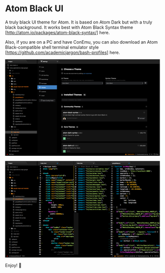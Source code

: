 # Atom Black UI

A truly black UI theme for Atom. It is based on Atom Dark but with a truly black background. It works best with Atom Black Syntax theme [http://atom.io/packages/atom-black-syntax/] here.

Also, if you are on a PC and have ConEmu, you can also download an Atom Black-compatible shell terminal emulator style [https://github.com/academicjargon/bash-profiles] here.

![A screenshot of your theme](https://github.com/academicjargon/atom-black-ui/blob/master/atom-black-ui.png)

![A screenshot of your theme](https://github.com/academicjargon/atom-black-ui/blob/master/atom-black-ui2.png)

Enjoy! 🚀
